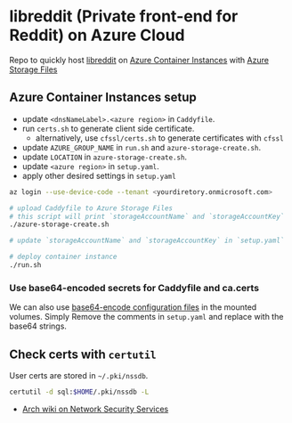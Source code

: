 # libreddit (Private front-end for Reddit) on Azure Cloud

Repo to quickly host [libreddit](https://github.com/spikecodes/libreddit)
on [Azure Container Instances](https://docs.microsoft.com/en-us/azure/container-instances/container-instances-overview) with
[Azure Storage Files](https://docs.microsoft.com/en-us/azure/storage/files/storage-files-introduction)

## Azure Container Instances setup

- update `<dnsNameLabel>.<azure region>` in `Caddyfile`.
- run `certs.sh` to generate client side certificate.
  - alternatively, use `cfssl/certs.sh` to generate certificates with `cfssl`
- update `AZURE_GROUP_NAME` in `run.sh` and `azure-storage-create.sh`.
- update `LOCATION` in `azure-storage-create.sh`.
- update `<azure region>` in `setup.yaml`.
- apply other desired settings in `setup.yaml`

```bash
az login --use-device-code --tenant <yourdiretory.onmicrosoft.com>

# upload Caddyfile to Azure Storage Files
# this script will print `storageAccountName` and `storageAccountKey`
./azure-storage-create.sh

# update `storageAccountName` and `storageAccountKey` in `setup.yaml`

# deploy container instance
./run.sh
```

### Use base64-encoded secrets for Caddyfile and ca.certs

We can also use [base64-encode configuration files](https://docs.microsoft.com/en-us/azure/container-instances/container-instances-container-group-ssl#base64-encode-secrets-and-configuration-file) in the mounted volumes. Simply
Remove the comments in `setup.yaml` and replace with the base64 strings.

## Check certs with `certutil`

User certs are stored in `~/.pki/nssdb`.

```bash
certutil -d sql:$HOME/.pki/nssdb -L
```

- [Arch wiki on Network Security Services](https://wiki.archlinux.org/title/Network_Security_Services)
